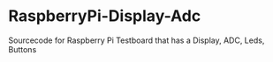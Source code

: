 # RaspberryPi-Display-Adc
Sourcecode for Raspberry Pi Testboard that has a Display, ADC, Leds, Buttons

